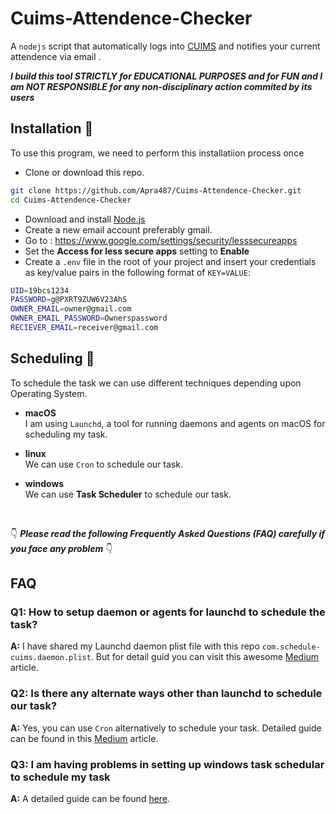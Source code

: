 # Cuims-Attendence-Checker
A ```nodejs``` script that automatically logs into [CUIMS](https://uims.cuchd.in/uims/) and notifies your current attendence via email .

_**I build this tool STRICTLY for EDUCATIONAL PURPOSES and for FUN and I am NOT RESPONSIBLE for any non-disciplinary action commited by its users**_

## Installation 🚀

To use this program, we need to perform this installatiion process once

-   Clone or download this repo.

```bash
git clone https://github.com/Apra487/Cuims-Attendence-Checker.git
cd Cuims-Attendence-Checker
```
-   Download and install [Node.js](https://nodejs.org/en/)
-   Create a new email account preferably gmail.
-   Go to : https://www.google.com/settings/security/lesssecureapps
-   Set the **Access for less secure apps** setting to **Enable**
-   Create a `.env` file in the root of your project and insert your credentials as key/value pairs in the following format of `KEY=VALUE`:

```sh
UID=19bcs1234
PASSWORD=g@PXRT9ZUW6V23AhS
OWNER_EMAIL=owner@gmail.com
OWNER_EMAIL_PASSWORD=Ownerspassword
RECIEVER_EMAIL=receiver@gmail.com
```
## Scheduling 🚀

To schedule the task we can use different techniques depending upon Operating System.<br>

* **macOS** <br>
 I am using ```Launchd```, a tool for running daemons and agents on macOS for scheduling my task.
 
* **linux**<br>
We can use ```Cron``` to schedule our task.

* **windows**<br>
We can use **Task Scheduler** to schedule our task.

<br>

👇 **_Please read the following Frequently Asked Questions (FAQ) carefully if you face any problem_** 👇
## FAQ

### Q1: How to setup daemon or agents for launchd to schedule the task?
**A:** I have shared my Launchd daemon plist file with this repo ```com.schedule-cuims.daemon.plist```. But for detail guid you can visit this awesome [Medium](https://medium.com/better-programming/schedule-node-js-scripts-on-your-mac-with-launchd-a7fca82fbf02) article.

### Q2: Is there any alternate ways other than launchd to schedule our task?
**A:** Yes, you can use ```Cron``` alternatively to schedule your task. Detailed guide can be found in this [Medium](https://medium.com/@gattermeier/cronjobs-for-your-node-js-apps-on-macos-20d129b42c0e) article.

### Q3: I am having problems in setting up windows task schedular to schedule my task
**A:** A detailed guide can be found [here](https://joshuatz.com/posts/2020/using-windows-task-scheduler-to-automate-nodejs-scripts/).











